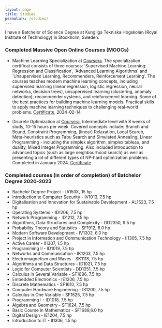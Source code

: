 ```yaml
---
layout: page
title: Studies
permalink: /studies/
---
```


I have a Batchelor of Science Degree at Kungliga Tekniska Hogskolan (Royal Institute of Technology) in Stockholm, Sweden. 

### 


### Completed Massive Open Online Courses (MOOCs)
- Machine Learning Specialization at [Coursera](https://www.coursera.org/specializations/machine-learning-introduction). The specialization certificat consists of three courses: 'Supervised Machine Learning: Regression and Classification', 'Advanced Learning Algorithms' and
'Unsupervised Learning, Recommenders, Reinforcement Learning'. The courses teaches modern machine learning concepts, including supervised learning (linear regression, logistic regression, neural networks, decision trees), unsupervised learning (clustering, anomaly detection), recommender systems, and reinforcement learning. Some of the best practices for building machine learning models. Practical skills to apply machine learning techniques to challenging real-world problems. [Certificate](https://coursera.org/share/ce82274ff3b824a9d9f15bdbe9384806), 2024-02-14

- Discrete Optimization at [Coursera](https://www.coursera.org/learn/discrete-optimization/home/info), Intermediate level with 8 weeks of study, 10-15 hours per week. Covered concepts include: Branch and Bound, Constraint Programming, (linear) Relaxation, Local Search, Meta-heuristics such as Tabu Search and Simulated Annealing, Linear Programming - including the simplex algorithm, simplex tableau, and duality, Mixed Integer Programming. Also included introduction to advanced topics (such as large neighbourhood search) as well as presenting a lot of different types of NP-hard optimization problems. Completed in January 2024. [Certificate](https://coursera.org/share/f36579c48f9a3deea9fa1d738a6b4b2f)


### Completed courses (in order of completion) of Batchelor Degree 2020-2023
- Bachelor Degree Project - IA150X, 15 hp
- Introduction to Computer Security - IV1013, 7.5 hp
- Digitalisation and Innovation for Sustainable Development - AL1523, 7.5 hp
- Operating Systems - ID1206, 7.5 hp
- Network Programming - ID1212, 7.5 hp
- Algorithms, Data Structures and Complexity - DD2350, 9.5 hp
- Probability Theory and Statistics - SF1912, 6.0 hp
- Modern Software Development - IV1303, 6.0 hp
- Project in Information and Communication Technology - II1305, 7.5 hp
- Active Career - II1307, 1.5 hp
- Programming II - ID1019, 7.5 hp
- Networks and Communication - IK1203, 7.5 hp
- Electromagnetism and Waves - SK1118, 7.5 hp
- Algorithms and Data Structures - ID1021, 7.5 hp
- Logic for Computer Scientists - DD1351, 7.5 hp
- Calculus in Several Variable - SF1686, 7.5 hp
- Embedded Electronics - IE1206, 7.5 hp
- Discrete Mathematics - SF1610, 7.5 hp
- Computer Hardware Engineering - IS1200, 7.5 hp
- Calculus in One Variable - SF1625, 7.5 hp
- Programming I - ID1018, 7.5 hp
- Algebra and Geometry - SF1624, 7.5 hp
- Basic Course in Mathematics - SF1689,6.0 hp
- Digital Design - IE1204, 7.5 hp
- Introduction to IT - II1306, 1.5 hp